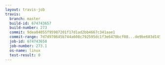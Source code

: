 ```yaml
---
layout: travis-job
travis:
  branch: master
  build-id: 674743657
  build-number: 273
  commit: 9dea04055f95987201f17d1ad2bb4667c341aae1
  commit-range: 7d7d970645b744a608c792595dc1f3e6470bcf08...de9be683d14582bbc2c8bea3a44040b23b7fd61d
  job-id: 674743658
  job-number: 273.1
  os-name: linux
  test-result: 0
---
```

